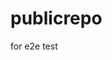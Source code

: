 # publicrepo
for e2e test



















































































































































































































































































































